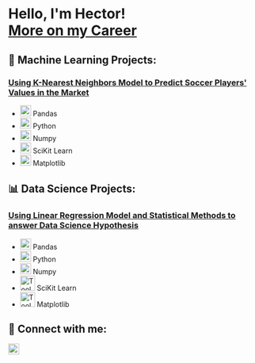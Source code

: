 <h1>Hello, I'm Hector!<br/><a href="https://www.linkedin.com/in/hector-gallo/">More on my Career</a></h1>

<h2>🤖 Machine Learning Projects:</h2>

### [Using K-Nearest Neighbors Model to Predict Soccer Players' Values in the Market](https://github.com/COGS118A/Group018-Sp22/blob/main/COGS%20118A%20Final%20Project%20Report%20.ipynb)
- <img alt="Tools | Pandas" width="22px" src="https://cdn.jsdelivr.net/gh/devicons/devicon/icons/pandas/pandas-original.svg" /> Pandas
- <img alt="Tools | Python" width="22px" src="https://cdn.jsdelivr.net/gh/devicons/devicon/icons/python/python-plain.svg" /> Python
- <img alt="Tools | Numpy" width="22px" src="https://cdn.jsdelivr.net/gh/devicons/devicon/icons/numpy/numpy-original.svg" /> Numpy
- <img alt="Tools | SciKit Learn" width="22px" src="https://upload.wikimedia.org/wikipedia/commons/0/05/Scikit_learn_logo_small.svg" /> SciKit Learn
- <img alt="Tools | Matplotlib" width="22px" src="https://upload.wikimedia.org/wikipedia/commons/0/01/Created_with_Matplotlib-logo.svg" /> Matplotlib

<h2>📊 Data Science Projects:</h2>

### [Using Linear Regression Model and Statistical Methods to answer Data Science Hypothesis](https://github.com/COGS108/Group062-Wi22/blob/master/FinalProjectGroup062-Wi22.ipynb)
- <img alt="Tools | Pandas" width="22px" src="https://cdn.jsdelivr.net/gh/devicons/devicon/icons/pandas/pandas-original.svg" /> Pandas
- <img alt="Tools | Python" width="22px" src="https://cdn.jsdelivr.net/gh/devicons/devicon/icons/python/python-plain.svg" /> Python
- <img alt="Tools | Numpy" width="22px" src="https://cdn.jsdelivr.net/gh/devicons/devicon/icons/numpy/numpy-original.svg" /> Numpy
- <img alt="Tools | SciKit Learn" width="30px" src="https://upload.wikimedia.org/wikipedia/commons/0/05/Scikit_learn_logo_small.svg" /> SciKit Learn
- <img alt="Tools | Matplotlib" width="30px" src="https://upload.wikimedia.org/wikipedia/commons/0/01/Created_with_Matplotlib-logo.svg" /> Matplotlib

<h2> 🤳 Connect with me:</h2>

[<img align="left" alt="Hector Gallo | LinkedIn" width="22px" src="https://cdn.jsdelivr.net/npm/simple-icons@v3/icons/linkedin.svg" />][linkedin]

[linkedin]: https://www.linkedin.com/in/hector-gallo/
